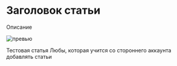 # Заголовок статьи

Описание

![превью](https://i.scdn.co/image/ab67616d0000b27313d6208f2beccec1b8b3725d)

Тестовая статья Любы, которая учится со стороннего аккаунта добавлять статьи